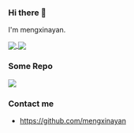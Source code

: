 
<!--
### Hi there 👋

**mengxinayan/mengxinayan** is a ✨ _special_ ✨ repository because its `README.md` (this file) appears on your GitHub profile.

Here are some ideas to get you started:

- 🔭 I’m currently working on ...
- 🌱 I’m currently learning ...
- 👯 I’m looking to collaborate on ...
- 🤔 I’m looking for help with ...
- 💬 Ask me about ...
- 📫 How to reach me: ...
- 😄 Pronouns: ...
- ⚡ Fun fact: ...
-->

### Hi there 👋

I'm mengxinayan.

<a href="https://github.com/mengxinayan">
  <img align="center" src="https://github-readme-stats.anuraghazra1.vercel.app/api?username=mengxinayan&show_icons=true&include_all_commits=true&theme=buefy"/>
</a>
<a href="https://github.com/mengxinayan">
  <!-- Change the `github-readme-stats.anuraghazra1.vercel.app` to `github-readme-stats.vercel.app`  -->
  <img align="center" src="https://github-readme-stats.anuraghazra1.vercel.app/api/top-langs/?username=mengxinayan&layout=compact&theme=buefy" />
</a>

### Some Repo

<a href="https://github.com/mengxinayan/leetcode">
  <img align="center" src="https://github-readme-stats.vercel.app/api/pin/?username=mengxinayan&repo=leetcode&show_owner=true"/>
</a>

### Contact me

- <https://github.com/mengxinayan>
<!-- - <https://www.cnblogs.com/weihanli> -->

